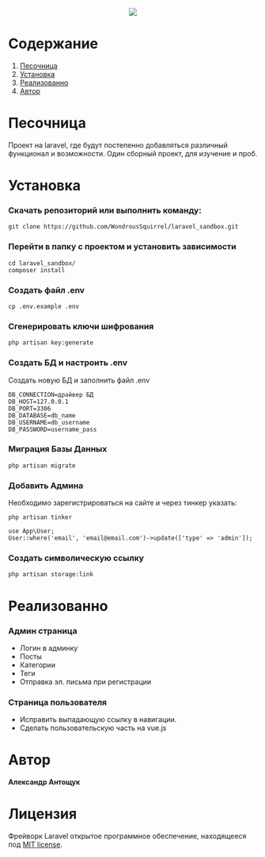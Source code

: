 <p align="center"><img src="https://laravel.com/assets/img/components/logo-laravel.svg"></p>

Содержание
=================
1.  [Песочница](#Песочница)
2.  [Установка](#Установка)
3.  [Реализованно](#Реализованно)
4.  [Автор](#Автор)


# Песочница

Проект на laravel, где будут постепенно добавляться различный функционал и возможности. Один сборный проект, для изучение и проб.

# Установка

### Скачать репозиторий или выполнить команду:

```
git clone https://github.com/WondrousSquirrel/laravel_sandbox.git
```
### Перейти в папку с проектом и установить зависимости

```
cd laravel_sandbox/
composer install
```

### Создать файл .env
```
cp .env.example .env
```

### Сгенерировать ключи шифрования

```
php artisan key:generate
```

### Создать БД и настроить .env

Создать новую БД и заполнить файл .env

```
DB_CONNECTION=драйвер БД
DB_HOST=127.0.0.1
DB_PORT=3306
DB_DATABASE=db_name
DB_USERNAME=db_username
DB_PASSWORD=username_pass
```

### Миграция Базы Данных

```
php artisan migrate
```

### Добавить Админа

Необходимо зарегистрироваться на сайте и через тинкер указать:

```
php artisan tinker

use App\User;
User::where('email', 'email@email.com')->update(['type' => 'admin']);
```
### Создать символическую ссылку

```
php artisan storage:link
```

# Реализованно

### Админ страница

* Логин в админку
* Посты
* Категории
* Теги
* Отправка эл. письма при регистрации

### Страница пользователя

* Исправить выпадающую ссылку в навигации.
* Сделать пользовательскую часть на vue.js


# Автор

**Александр Антощук**

# Лицензия

Фрейворк Laravel  открытое программное обеспечение, находящееся под [MIT license](https://opensource.org/licenses/MIT).
